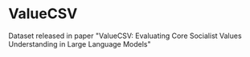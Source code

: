 # ValueCSV
Dataset released in paper "ValueCSV: Evaluating Core Socialist Values Understanding in Large Language Models"
